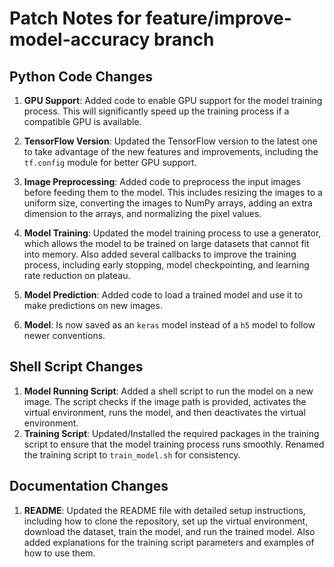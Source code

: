 # Patch Notes for feature/improve-model-accuracy branch

## Python Code Changes

1. **GPU Support**: Added code to enable GPU support for the model training process. This will significantly speed up
   the training process if a compatible GPU is available.

2. **TensorFlow Version**: Updated the TensorFlow version to the latest one to take advantage of the new features and
   improvements, including the `tf.config` module for better GPU support.

3. **Image Preprocessing**: Added code to preprocess the input images before feeding them to the model. This includes
   resizing the images to a uniform size, converting the images to NumPy arrays, adding an extra dimension to the
   arrays, and normalizing the pixel values.

4. **Model Training**: Updated the model training process to use a generator, which allows the model to be trained on
   large datasets that cannot fit into memory. Also added several callbacks to improve the training process, including
   early stopping, model checkpointing, and learning rate reduction on plateau.

5. **Model Prediction**: Added code to load a trained model and use it to make predictions on new images.
6. **Model**: Is now saved as an `keras` model instead of a `h5` model to follow newer conventions.

## Shell Script Changes

1. **Model Running Script**: Added a shell script to run the model on a new image. The script checks if the image path
   is provided, activates the virtual environment, runs the model, and then deactivates the virtual environment.
2. **Training Script**: Updated/Installed the required packages in the training script to ensure that the model training
   process runs smoothly. Renamed the training script to `train_model.sh` for consistency.

## Documentation Changes

1. **README**: Updated the README file with detailed setup instructions, including how to clone the repository, set up
   the virtual environment, download the dataset, train the model, and run the trained model. Also added explanations
   for the training script parameters and examples of how to use them.